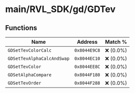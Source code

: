# main/RVL_SDK/gd/GDTev

## Functions

| Name | Address | Match % |
|------|---------|---------|
| `GDSetTevColorCalc` | `0x8044E9C8` | :x: (0.0%) |
| `GDSetTevAlphaCalcAndSwap` | `0x8044EC10` | :x: (0.0%) |
| `GDSetTevColor` | `0x8044EE8C` | :x: (0.0%) |
| `GDSetAlphaCompare` | `0x8044F180` | :x: (0.0%) |
| `GDSetTevOrder` | `0x8044F288` | :x: (0.0%) |